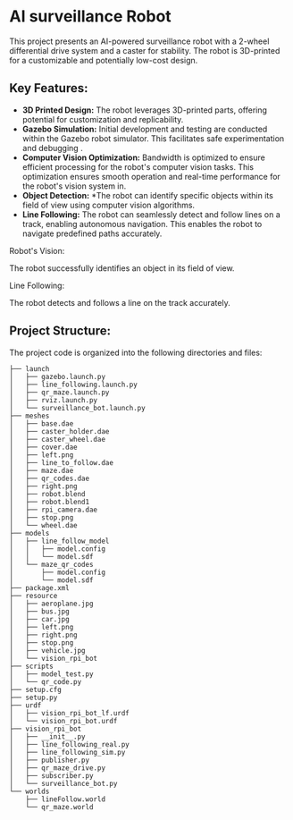 # AI surveillance Robot


This project presents an AI-powered surveillance robot with a 2-wheel differential drive system and a caster for stability. The robot is 3D-printed for a customizable and potentially low-cost design.

## Key Features:

* **3D Printed Design:** The robot leverages 3D-printed parts, offering potential for customization and replicability.
* **Gazebo Simulation:** Initial development and testing are conducted within the Gazebo robot simulator. This facilitates safe experimentation and debugging . 
* **Computer Vision Optimization:** Bandwidth is optimized to ensure efficient processing for the robot's computer vision tasks. This optimization ensures smooth operation and real-time performance for the robot's vision system in.
* **Object Detection:** *The robot can identify specific objects within its field of view using computer vision algorithms. 
* **Line Following:** The robot can seamlessly detect and follow lines on a track, enabling autonomous navigation. This enables the robot to navigate predefined paths accurately.

Robot's Vision:


The robot successfully identifies an object in its field of view.

Line Following:


The robot detects and follows a line on the track accurately.

## Project Structure:

The project code is organized into the following directories and files:

```
├── launch
│   ├── gazebo.launch.py
│   ├── line_following.launch.py
│   ├── qr_maze.launch.py
│   ├── rviz.launch.py
│   └── surveillance_bot.launch.py
├── meshes
│   ├── base.dae
│   ├── caster_holder.dae
│   ├── caster_wheel.dae
│   ├── cover.dae
│   ├── left.png
│   ├── line_to_follow.dae
│   ├── maze.dae
│   ├── qr_codes.dae
│   ├── right.png
│   ├── robot.blend
│   ├── robot.blend1
│   ├── rpi_camera.dae
│   ├── stop.png
│   └── wheel.dae
├── models
│   ├── line_follow_model
│   │   ├── model.config
│   │   └── model.sdf
│   └── maze_qr_codes
│       ├── model.config
│       └── model.sdf
├── package.xml
├── resource
│   ├── aeroplane.jpg
│   ├── bus.jpg
│   ├── car.jpg
│   ├── left.png
│   ├── right.png
│   ├── stop.png
│   ├── vehicle.jpg
│   └── vision_rpi_bot
├── scripts
│   ├── model_test.py
│   └── qr_code.py
├── setup.cfg
├── setup.py
├── urdf
│   ├── vision_rpi_bot_lf.urdf
│   └── vision_rpi_bot.urdf
├── vision_rpi_bot
│   ├── __init__.py
│   ├── line_following_real.py
│   ├── line_following_sim.py
│   ├── publisher.py
│   ├── qr_maze_drive.py
│   ├── subscriber.py
│   └── surveillance_bot.py
└── worlds
    ├── lineFollow.world
    └── qr_maze.world

```

